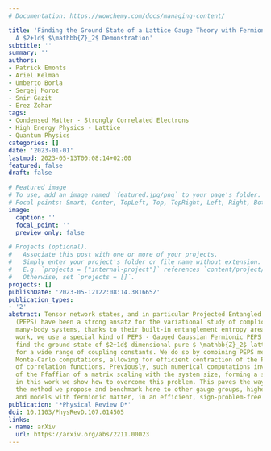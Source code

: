```yaml
---
# Documentation: https://wowchemy.com/docs/managing-content/

title: 'Finding the Ground State of a Lattice Gauge Theory with Fermionic Tensor Networks:
  A $2+1d$ $\mathbb{Z}_2$ Demonstration'
subtitle: ''
summary: ''
authors:
- Patrick Emonts
- Ariel Kelman
- Umberto Borla
- Sergej Moroz
- Snir Gazit
- Erez Zohar
tags:
- Condensed Matter - Strongly Correlated Electrons
- High Energy Physics - Lattice
- Quantum Physics
categories: []
date: '2023-01-01'
lastmod: 2023-05-13T00:08:14+02:00
featured: false
draft: false

# Featured image
# To use, add an image named `featured.jpg/png` to your page's folder.
# Focal points: Smart, Center, TopLeft, Top, TopRight, Left, Right, BottomLeft, Bottom, BottomRight.
image:
  caption: ''
  focal_point: ''
  preview_only: false

# Projects (optional).
#   Associate this post with one or more of your projects.
#   Simply enter your project's folder or file name without extension.
#   E.g. `projects = ["internal-project"]` references `content/project/deep-learning/index.md`.
#   Otherwise, set `projects = []`.
projects: []
publishDate: '2023-05-12T22:08:14.381665Z'
publication_types:
- '2'
abstract: Tensor network states, and in particular Projected Entangled Pair States
  (PEPS) have been a strong ansatz for the variational study of complicated quantum
  many-body systems, thanks to their built-in entanglement entropy area law. In this
  work, we use a special kind of PEPS - Gauged Gaussian Fermionic PEPS (GGFPEPS) to
  find the ground state of $2+1d$ dimensional pure $ \mathbb{Z}_2$ lattice gauge theories
  for a wide range of coupling constants. We do so by combining PEPS methods with
  Monte-Carlo computations, allowing for efficient contraction of the PEPS and computation
  of correlation functions. Previously, such numerical computations involved the calculation
  of the Pfaffian of a matrix scaling with the system size, forming a severe bottleneck;
  in this work we show how to overcome this problem. This paves the way for applying
  the method we propose and benchmark here to other gauge groups, higher dimensions,
  and models with fermionic matter, in an efficient, sign-problem-free way.
publication: '*Physical Review D*'
doi: 10.1103/PhysRevD.107.014505
links:
- name: arXiv
  url: https://arxiv.org/abs/2211.00023
---
```

